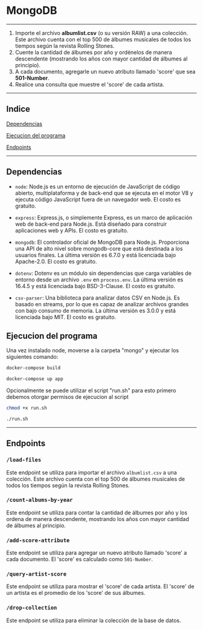 # MongoDB
___
1. Importe el archivo **albumlist.csv** (o su versión RAW) a una colección. Este archivo
   cuenta con el top 500 de álbumes musicales de todos los tiempos según la revista
   Rolling Stones.
2. Cuente la cantidad de álbumes por año y ordénelos de manera descendente
   (mostrando los años con mayor cantidad de álbumes al principio).
3. A cada documento, agregarle un nuevo atributo llamado 'score' que sea **501-Number**.
4. Realice una consulta que muestre el 'score' de cada artista.
___

## Indice



[Dependencias](#Dependencias)

[Ejecucion del programa](#Ejecucion-del-programa)

[Endpoints](#Endpoints)

---
## Dependencias

- `node`: Node.js es un entorno de ejecución de JavaScript de código abierto, multiplataforma y de back-end que se ejecuta en el motor V8 y ejecuta código JavaScript fuera de un navegador web. El costo es gratuito.

- `express`: Express.js, o simplemente Express, es un marco de aplicación web de back-end para Node.js. Está diseñado para construir aplicaciones web y APIs. El costo es gratuito.

- `mongodb`: El controlador oficial de MongoDB para Node.js. Proporciona una API de alto nivel sobre mongodb-core que está destinada a los usuarios finales. La última versión es 6.7.0 y está licenciada bajo Apache-2.0. El costo es gratuito.

- `dotenv`: Dotenv es un módulo sin dependencias que carga variables de entorno desde un archivo `.env` en `process.env`. La última versión es 16.4.5 y está licenciada bajo BSD-3-Clause. El costo es gratuito.

- `csv-parser`: Una biblioteca para analizar datos CSV en Node.js. Es basado en streams, por lo que es capaz de analizar archivos grandes con bajo consumo de memoria. La última versión es 3.0.0 y está licenciada bajo MIT. El costo es gratuito.

## Ejecucion del programa

Una vez instalado node, moverse a la carpeta "mongo" y ejecutar los siguientes comando:
```bash 
docker-compose build

docker-compose up app
```


Opcionalmente se puede utilizar el script "run.sh" para esto primero debemos otorgar permisos de ejecucion al script
```bash
chmod +x run.sh

./run.sh
```
---

## Endpoints

### `/load-files`

Este endpoint se utiliza para importar el archivo `albumlist.csv` a una colección. Este archivo cuenta con el top 500 de álbumes musicales de todos los tiempos según la revista Rolling Stones.

### `/count-albums-by-year`

Este endpoint se utiliza para contar la cantidad de álbumes por año y los ordena de manera descendente, mostrando los años con mayor cantidad de álbumes al principio.

### `/add-score-attribute`

Este endpoint se utiliza para agregar un nuevo atributo llamado 'score' a cada documento. El 'score' es calculado como `501-Number`.

### `/query-artist-score`

Este endpoint se utiliza para mostrar el 'score' de cada artista. El 'score' de un artista es el promedio de los 'score' de sus álbumes.

### `/drop-collection`

Este endpoint se utiliza para eliminar la colección de la base de datos.

